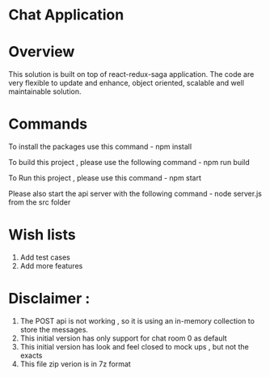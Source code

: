
Chat Application
======================================================================================

Overview
========================================================

This solution is built on top of react-redux-saga application.
The code are very flexible to update and enhance, object oriented, scalable and well maintainable solution.

Commands
=======================================================

To install the packages use this command -
npm install

To build this project , please use the following command -
npm run build

To Run this project , please use this command -
npm start

Please also start the api server with the following command -
node server.js 
from the src folder 

Wish lists
========================================================

1. Add test cases
2. Add more features

Disclaimer :
====================================================================================

1. The POST api is not working , so it is using an in-memory collection to store the messages.
2. This initial version has only support for chat room 0 as default
3. This initial version has look and feel closed to mock ups , but not the exacts
4. This file zip verion is in 7z format

